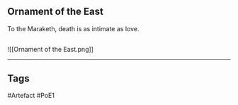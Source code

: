 ## Ornament of the East
To the Maraketh, death is as intimate as love.
##
![[Ornament of the East.png]]

---
## Tags
#Artefact
#PoE1
